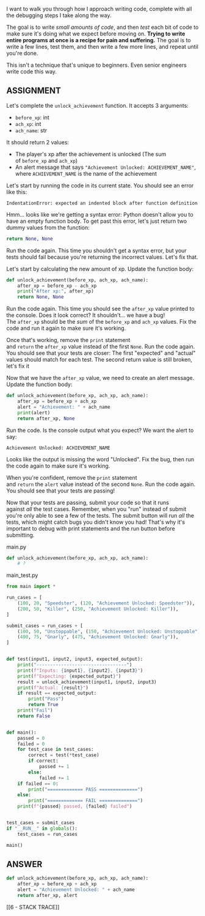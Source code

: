 I want to walk you through how I approach writing code, complete with all the debugging steps I take along the way.

The goal is to write _small amounts of code_, and then _test_ each bit of code to make sure it's doing what we expect before moving on. **Trying to write entire programs at once is a recipe for pain and suffering.** The goal is to write a few lines, test them, and then write a few more lines, and repeat until you're done.

This isn't a technique that's unique to beginners. Even senior engineers write code this way.

## ASSIGNMENT

Let's complete the `unlock_achievement` function. It accepts 3 arguments:

- `before_xp`: int
- `ach_xp`: int
- `ach_name`: str

It should return 2 values:

- The player's xp after the achievement is unlocked (The sum of `before_xp` and `ach_xp`)
- An alert message that says `"Achievement Unlocked: ACHIEVEMENT_NAME"`, where `ACHIEVEMENT_NAME` is the name of the achievement

Let's start by running the code in its current state. You should see an error like this:

```
IndentationError: expected an indented block after function definition
```

Hmm... looks like we're getting a syntax error: Python doesn't allow you to have an empty function body. To get past this error, let's just return two dummy values from the function:

```python
return None, None
```

Run the code again. This time you shouldn't get a syntax error, but your tests should fail because you're returning the incorrect values. Let's fix that.

Let's start by calculating the new amount of xp. Update the function body:

```python
def unlock_achievement(before_xp, ach_xp, ach_name):
    after_xp = before_xp - ach_xp
    print("After xp:", after_xp)
    return None, None
```

Run the code again. This time you should see the `after_xp` value printed to the console. Does it look correct? It shouldn't... we have a bug! The `after_xp` should be the _sum_ of the `before_xp` and `ach_xp` values. Fix the code and run it again to make sure it's working.

Once that's working, remove the `print` statement and `return` the `after_xp` value instead of the first `None`. Run the code again. You should see that your tests are closer: The first "expected" and "actual" values should match for each test. The second return value is still broken, let's fix it

Now that we have the `after_xp` value, we need to create an alert message. Update the function body:

```python
def unlock_achievement(before_xp, ach_xp, ach_name):
    after_xp = before_xp + ach_xp
    alert = "Achievement: " + ach_name
    print(alert)
    return after_xp, None
```

Run the code. Is the console output what you expect? We want the alert to say:

```
Achievement Unlocked: ACHIEVEMENT_NAME
```

Looks like the output is missing the word "Unlocked". Fix the bug, then run the code again to make sure it's working.

When you're confident, remove the `print` statement and `return` the `alert` value instead of the second `None`. Run the code again. You should see that your tests are passing!

Now that your tests are passing, submit your code so that it runs against _all_ the test cases. Remember, when you "run" instead of submit you're only able to see a few of the tests. The submit button will run _all_ the tests, which might catch bugs you didn't know you had! That's why it's important to debug with print statements and the run button before submitting.

main.py
```python
def unlock_achievement(before_xp, ach_xp, ach_name):
    # ?
```

main_test.py

```python
from main import *

run_cases = [
    (100, 20, "Speedster", (120, "Achievement Unlocked: Speedster")),
    (200, 50, "Killer", (250, "Achievement Unlocked: Killer")),
]

submit_cases = run_cases + [
    (100, 50, "Unstoppable", (150, "Achievement Unlocked: Unstoppable")),
    (400, 75, "Gnarly", (475, "Achievement Unlocked: Gnarly")),
]


def test(input1, input2, input3, expected_output):
    print("---------------------------------")
    print(f"Inputs: {input1}, {input2}, {input3}")
    print(f"Expecting: {expected_output}")
    result = unlock_achievement(input1, input2, input3)
    print(f"Actual: {result}")
    if result == expected_output:
        print("Pass")
        return True
    print("Fail")
    return False


def main():
    passed = 0
    failed = 0
    for test_case in test_cases:
        correct = test(*test_case)
        if correct:
            passed += 1
        else:
            failed += 1
    if failed == 0:
        print("============= PASS ==============")
    else:
        print("============= FAIL ==============")
    print(f"{passed} passed, {failed} failed")


test_cases = submit_cases
if "__RUN__" in globals():
    test_cases = run_cases

main()
```

## ANSWER

```python
def unlock_achievement(before_xp, ach_xp, ach_name):
    after_xp = before_xp + ach_xp
    alert = "Achievement Unlocked: " + ach_name
    return after_xp, alert
```

[[6 - STACK TRACE]]